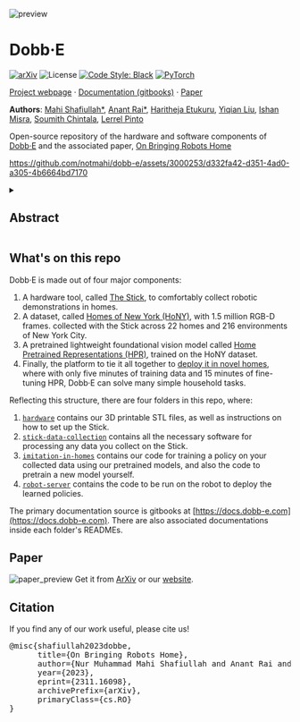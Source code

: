 ![preview](https://github.com/notmahi/dobb-e/assets/3000253/341faa2f-285a-4152-91f6-73bec2811a97)
# Dobb·E

[![arXiv](https://img.shields.io/badge/arXiv-2311.16098-163144.svg?style=for-the-badge)](https://arxiv.org/abs/2311.16098)
![License](https://img.shields.io/github/license/notmahi/bet?color=873a7e&style=for-the-badge)
[![Code Style: Black](https://img.shields.io/badge/Code%20Style-Black-262626?style=for-the-badge)](https://github.com/psf/black)
[![PyTorch](https://img.shields.io/badge/PyTorch-2.1.1-db6a4b.svg?style=for-the-badge&logo=pytorch)](https://pytorch.org/get-started/locally/)

[Project webpage](https://dobb-e.com) · [Documentation (gitbooks)](https://docs.dobb-e.com) · [Paper](https://arxiv.org/abs/2311.16098)

**Authors**: [Mahi Shafiullah*](https://mahis.life), [Anant Rai*](https://raianant.github.io/), [Haritheja Etukuru](https://haritheja.com/), [Yiqian Liu](https://www.linkedin.com/in/eva-liu-ba90a5209/), [Ishan Misra](https://imisra.github.io/), [Soumith Chintala](https://soumith.ch), [Lerrel Pinto](https://lerrelpinto.com)

Open-source repository of the hardware and software components of [Dobb·E](https://dobb-e.com) and the associated paper, [On Bringing Robots Home](https://arxiv.org/abs/2311.16098)

https://github.com/notmahi/dobb-e/assets/3000253/d332fa42-d351-4ad0-a305-4b6664bd7170

<details>
  <summary><h2>Abstract</h2></summary>
  Throughout history, we have successfully integrated various machines into our homes - dishwashers, laundry machines, stand mixers, and robot vacuums are a few of the latest examples. However, these machines excel at performing a single task effectively. The concept of a “generalist machine” in homes - a domestic assistant that can adapt and learn from our needs, all while remaining cost-effective has long been a northstar in robotics that has been steadily pursued for decades. In this work, we initiate a large-scale effort towards this goal by introducing Dobb·E, an affordable yet versatile general-purpose system for learning robotic manipulation within household settings. Dobb·E can learn a new task with only five minutes of a user showing it how to, thanks to a demonstration collection tool (“The Stick”) we built out of cheap parts and iPhones. We use the Stick to collect 13 hours of data in 22 homes of New York City, and train Home Pretrained Representations (HPR). Then, in a novel home environment, with five minutes of demonstrations and fifteen minutes of adapting the HPR model, we show that Dobb·E can reliably solve the task on the Stretch, a mobile robot readily available in the market. Across roughly 30 days of experimentation in homes of New York City and surrounding areas, we test our system in 10 homes, with a total of 109 tasks in different environments, and finally achieve a success rate of 81%. Beyond success percentages, our experiments reveala plethora of unique challenges absent or ignored in lab-robotics, ranging fromeffects of strong shadows, to demonstration quality by non-expert users. With the hope of accelerating research on home robots, and eventually seeing robot butlers in every home, we open-source Dobb·E software stack and models, our data, and our hardware designs.
</details>

## What's on this repo
Dobb·E is made out of four major components:
1. A hardware tool, called [The Stick](https://dobb-e.com/#hardware), to comfortably collect robotic demonstrations in homes.
2. A dataset, called [Homes of New York (HoNY)](https://dobb-e.com/#dataset), with 1.5 million RGB-D frames. collected with the Stick across 22 homes and 216 environments of New York City.
3. A pretrained lightweight foundational vision model called [Home Pretrained Representations (HPR)](https://dobb-e.com/#models), trained on the HoNY dataset.
4. Finally, the platform to tie it all together to [deploy it in novel homes](https://dobb-e.com/#videos), where with only five minutes of training data and 15 minutes of fine-tuning HPR, Dobb·E can solve many simple household tasks.

Reflecting this structure, there are four folders in this repo, where:
1. [`hardware`](hardware) contains our 3D printable STL files, as well as instructions on how to set up the Stick.
2. [`stick-data-collection`](stick-data-collection) contains all the necessary software for processing any data you collect on the Stick.
3. [`imitation-in-homes`](imitation-in-homes) contains our code for training a policy on your collected data using our pretrained models, and also the code to pretrain a new model yourself.
4. [`robot-server`](robot-server) contains the code to be run on the robot to deploy the learned policies.

The primary documentation source is gitbooks at [https://docs.dobb-e.com](https://docs.dobb-e.com). There are also associated documentations inside each folder's READMEs.

## Paper
![paper_preview](https://github.com/notmahi/dobb-e/assets/3000253/0190c36b-da84-4b77-9979-762062c3b2b7)
Get it from [ArXiv](https://arxiv.org/abs/2311.16098) or our [website](https://dobb-e.com/#paper).


## Citation
If you find any of our work useful, please cite us!
<pre>
@misc{shafiullah2023dobbe,
      title={On Bringing Robots Home}, 
      author={Nur Muhammad Mahi Shafiullah and Anant Rai and Haritheja Etukuru and Yiqian Liu and Ishan Misra and Soumith Chintala and Lerrel Pinto},
      year={2023},
      eprint={2311.16098},
      archivePrefix={arXiv},
      primaryClass={cs.RO}
}
</pre>

